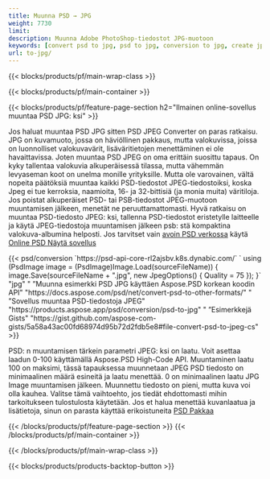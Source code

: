 ```yaml
---
title: Muunna PSD → JPG
weight: 7730
limit: 
description: Muunna Adobe PhotoShop-tiedostot JPG-muotoon
keywords: [convert psd to jpg, psd to jpg, conversion to jpg, create jpg from psd, print psd as jpg]
url: to-jpg/
---
```


{{< blocks/products/pf/main-wrap-class >}}

{{< blocks/products/pf/main-container >}}

{{< blocks/products/pf/feature-page-section h2="Ilmainen online-sovellus muuntaa PSD JPG: ksi" >}}
<p>Jos haluat muuntaa PSD JPG sitten PSD JPEG Converter on paras ratkaisu. JPG on kuvamuoto, jossa on häviöllinen pakkaus, mutta valokuvissa, joissa on luonnolliset valokuvavärit, lisäväritietojen menettäminen ei ole havaittavissa. Joten muuntaa PSD JPEG on oma erittäin suosittu tapaus. On kyky tallentaa valokuvia alkuperäisessä tilassa, mutta vähemmän levyaseman koot on unelma monille yrityksille. Mutta ole varovainen, vältä nopeita päätöksiä muuntaa kaikki PSD-tiedostot JPEG-tiedostoiksi, koska Jpeg ei tue kerroksia, naamioita, 16- ja 32-bittisiä (ja monia muita) väritiloja. Jos poistat alkuperäiset PSD- tai PSB-tiedostot JPEG-muotoon muuntamisen jälkeen, menetät ne peruuttamattomasti. Hyvä ratkaisu on muuntaa PSD-tiedosto JPEG: ksi, tallenna PSD-tiedostot eristetylle laitteelle ja käytä JPEG-tiedostoja muuntamisen jälkeen psb: stä kompaktina valokuva-albumina helposti. Jos tarvitset vain <a href="/psd/view">avoin PSD verkossa</a> käytä <a href="/psd/view">Online PSD Näytä sovellus</a></p>
{{< psd/conversion `https://psd-api-core-rl2ajsbv.k8s.dynabic.com/` 
`    using (PsdImage image = (PsdImage)Image.Load(sourceFileName))
    {
        image.Save(sourceFileName + ".jpg",  new JpegOptions() { Quality = 75 });
    }` 
		"jpg" "
”Muunna esimerkki PSD JPG käyttäen Aspose.PSD korkean koodin API"  "https://docs.aspose.com/psd/net/convert-psd-to-other-formats/" "
”Sovellus muuntaa PSD-tiedostoja JPEG" "https://products.aspose.app/psd/conversion/psd-to-jpg" "
”Esimerkkejä Gists" "https://gist.github.com/aspose-com-gists/5a58a43ac00fd68974d95b72d2fdb5e8#file-convert-psd-to-jpeg-cs" >}}
<p>PSD: n muuntamisen tärkein parametri JPEG: ksi on laatu. Voit asettaa laadun 0-100 käyttämällä Aspose.PSD High-Code API. Muuntaminen laatu 100 on maksimi, tässä tapauksessa muunnetaan JPEG PSD tiedosto on minimaalinen määrä esineitä ja laatu menettää. 0 on minimaalinen laatu JPG Image muuntamisen jälkeen. Muunnettu tiedosto on pieni, mutta kuva voi olla kauhea. Valitse tämä vaihtoehto, jos tiedät ehdottomasti mihin tarkoitukseen tulostulosta käytetään. Jos et halua menettää kuvanlaatua ja lisätietoja, sinun on parasta käyttää erikoistuneita <a href="/psd/reduce-size">PSD Pakkaa</a></p>
{{< /blocks/products/pf/feature-page-section >}}
{{< /blocks/products/pf/main-container >}}


{{< /blocks/products/pf/main-wrap-class >}}

{{< blocks/products/products-backtop-button >}}
